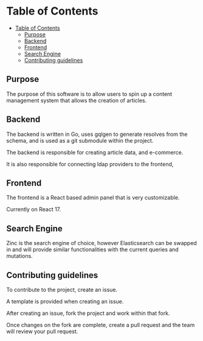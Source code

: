 # Table of Contents
- [Table of Contents](#table-of-contents)
  - [Purpose](#purpose)
  - [Backend](#backend)
  - [Frontend](#frontend)
  - [Search Engine](#search-engine)
  - [Contributing guidelines](#contributing-guidelines)

## Purpose
The purpose of this software is to allow users to spin up a content management system that allows the creation of articles.

## Backend
The backend is written in Go, uses gqlgen to generate resolves from the schema, and is used as a git submodule within the project.

The backend is responsible for creating article data, and e-commerce.

It is also responsible for connecting ldap providers to the frontend, 

## Frontend
The frontend is a React based admin panel that is very customizable. 

Currently on React 17.

## Search Engine
Zinc is the search engine of choice, however Elasticsearch can be swapped in and will provide similar functionalities with the current queries and mutations.


## Contributing guidelines
To contribute to the project, create an issue.

A template is provided when creating an issue. 

After creating an issue, fork the project and work within that fork. 

Once changes on the fork are complete, create a pull request and the team will review your pull request. 
